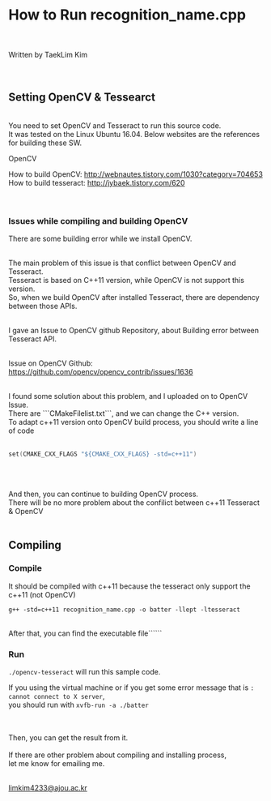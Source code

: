 # How to Run recognition_name.cpp
<br><br>
Written by TaekLim Kim
<br><br><br>

## Setting OpenCV & Tessearct

<br>
You need to set OpenCV and Tesseract to run this source code. <br>
It was tested on the Linux Ubuntu 16.04. Below websites are the references for building these SW. <br>

OpenCV

How to build OpenCV: <http://webnautes.tistory.com/1030?category=704653> <br>
How to build tesseract: <http://jybaek.tistory.com/620> <br>
<br><br>

### Issues while compiling and building OpenCV

There are some building error while we install OpenCV. <br><br>

The main problem of this issue is that conflict between OpenCV and Tesseract.<br>
Tesseract is based on C++11 version, while OpenCV is not support this version.<br>
So, when we build OpenCV after installed Tesseract, there are dependency between those APIs.<br><br>

I gave an Issue to OpenCV github Repository, about Building error between Tesseract API.<br><br>

Issue on OpenCV Github: <https://github.com/opencv/opencv_contrib/issues/1636> <br>

<!--
This part will be img and link of Issue on Github
-->

<br>
I found some solution about this problem, and I uploaded on to OpenCV Issue. <br>
There are ```CMakeFilelist.txt```, and we can change the C++ version. <br>
To adapt c++11 version onto OpenCV build process, you should write a line of code <br><br>

```C++
set(CMAKE_CXX_FLAGS "${CMAKE_CXX_FLAGS} -std=c++11")
```
<br><br>

And then, you can continue to building OpenCV process.<br>
There will be no more problem about the confilict between c++11 Tesseract & OpenCV
<br><br>


## Compiling

### Compile

It should be compiled with c++11 because the tesseract only support the c++11 (not OpenCV)
```
g++ -std=c++11 recognition_name.cpp -o batter -llept -ltesseract
```
<br>
After that, you can find the executable file`````` <br>

### Run

```./opencv-tesseract``` will run this sample code. <br>

If you using the virtual machine or if you get some error message that is ```: cannot connect to X server```, <br>
you should run with ```xvfb-run -a ./batter``` 

<br><br>
Then, you can get the result from it. <br>
<br>
If there are other problem about compiling and installing process, <br>
let me know for emailing me. <br><br>

limkim4233@ajou.ac.kr <br>

<br>



